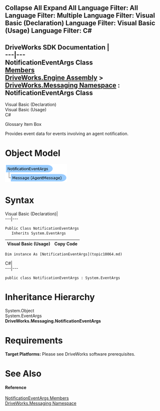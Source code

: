 Collapse All Expand All Language Filter: All  Language Filter: Multiple  Language Filter: Visual Basic (Declaration) Language Filter: Visual Basic (Usage) Language Filter: C#  
---  
DriveWorks SDK Documentation  |   
---|---  
NotificationEventArgs Class   
[Members](topic10065.md)   
[DriveWorks.Engine Assembly](topic2156.md) > [DriveWorks.Messaging Namespace](topic10038.md) : NotificationEventArgs Class  
---  
  
Visual Basic (Declaration)    
Visual Basic (Usage)    
C# 

Glossary Item Box

Provides event data for events involving an agent notification. 

# Object Model

![](dotnetdiagramimages/image498.png)

# Syntax

Visual Basic (Declaration)|   
---|---  
      
    
    Public Class NotificationEventArgs 
       Inherits System.EventArgs  
  
Visual Basic (Usage)| Copy Code  
---|---  
      
    
    Dim instance As [NotificationEventArgs](topic10064.md)  
  
C#|   
---|---  
      
    
    public class NotificationEventArgs : System.EventArgs   
  
# Inheritance Hierarchy

System.Object  
System.EventArgs  
**DriveWorks.Messaging.NotificationEventArgs**  


# Requirements

**Target Platforms:** Please see DriveWorks software prerequisites.

# See Also

#### Reference

[NotificationEventArgs Members](topic10065.md)   
[DriveWorks.Messaging Namespace](topic10038.md)


